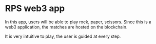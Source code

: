# RPS web3 app

In this app, users will be able to play rock, paper, scissors. Since this is a web3 application, the matches are hosted on the blockchain.

It is very intuitive to play, the user is guided at every step.
